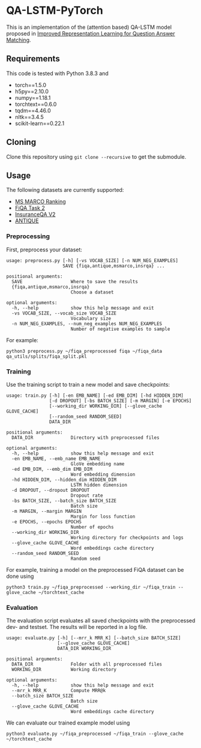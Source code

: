 # QA-LSTM-PyTorch

This is an implementation of the (attention based) QA-LSTM model proposed in [Improved Representation Learning for Question Answer Matching](https://www.aclweb.org/anthology/P16-1044/).

## Requirements
This code is tested with Python 3.8.3 and
* torch==1.5.0
* h5py==2.10.0
* numpy==1.18.1
* torchtext==0.6.0
* tqdm==4.46.0
* nltk==3.4.5
* scikit-learn==0.22.1

## Cloning
Clone this repository using `git clone --recursive` to get the submodule.

## Usage
The following datasets are currently supported:
* [MS MARCO Ranking](http://www.msmarco.org/dataset.aspx)
* [FiQA Task 2](https://sites.google.com/view/fiqa/home)
* [InsuranceQA V2](https://github.com/shuzi/insuranceQA)
* [ANTIQUE](https://ciir.cs.umass.edu/downloads/Antique/)

### Preprocessing
First, preprocess your dataset:
```
usage: preprocess.py [-h] [-vs VOCAB_SIZE] [-n NUM_NEG_EXAMPLES]
                     SAVE {fiqa,antique,msmarco,insrqa} ...

positional arguments:
  SAVE                  Where to save the results
  {fiqa,antique,msmarco,insrqa}
                        Choose a dataset

optional arguments:
  -h, --help            show this help message and exit
  -vs VOCAB_SIZE, --vocab_size VOCAB_SIZE
                        Vocabulary size
  -n NUM_NEG_EXAMPLES, --num_neg_examples NUM_NEG_EXAMPLES
                        Number of negative examples to sample
```
For example:
```
python3 preprocess.py ~/fiqa_preprocessed fiqa ~/fiqa_data qa_utils/splits/fiqa_split.pkl
```

### Training
Use the training script to train a new model and save checkpoints:
```
usage: train.py [-h] [-en EMB_NAME] [-ed EMB_DIM] [-hd HIDDEN_DIM]
                [-d DROPOUT] [-bs BATCH_SIZE] [-m MARGIN] [-e EPOCHS]
                [--working_dir WORKING_DIR] [--glove_cache GLOVE_CACHE]
                [--random_seed RANDOM_SEED]
                DATA_DIR

positional arguments:
  DATA_DIR              Directory with preprocessed files

optional arguments:
  -h, --help            show this help message and exit
  -en EMB_NAME, --emb_name EMB_NAME
                        GloVe embedding name
  -ed EMB_DIM, --emb_dim EMB_DIM
                        Word embedding dimension
  -hd HIDDEN_DIM, --hidden_dim HIDDEN_DIM
                        LSTM hidden dimension
  -d DROPOUT, --dropout DROPOUT
                        Dropout rate
  -bs BATCH_SIZE, --batch_size BATCH_SIZE
                        Batch size
  -m MARGIN, --margin MARGIN
                        Margin for loss function
  -e EPOCHS, --epochs EPOCHS
                        Number of epochs
  --working_dir WORKING_DIR
                        Working directory for checkpoints and logs
  --glove_cache GLOVE_CACHE
                        Word embeddings cache directory
  --random_seed RANDOM_SEED
                        Random seed
```

For example, training a model on the preprocessed FiQA dataset can be done using
```
python3 train.py ~/fiqa_preprocessed --working_dir ~/fiqa_train --glove_cache ~/torchtext_cache
```

### Evaluation
The evaluation script evaluates all saved checkpoints with the preprocessed dev- and testset. The results will be reported in a log file.
```
usage: evaluate.py [-h] [--mrr_k MRR_K] [--batch_size BATCH_SIZE]
                   [--glove_cache GLOVE_CACHE]
                   DATA_DIR WORKING_DIR

positional arguments:
  DATA_DIR              Folder with all preprocessed files
  WORKING_DIR           Working directory

optional arguments:
  -h, --help            show this help message and exit
  --mrr_k MRR_K         Compute MRR@k
  --batch_size BATCH_SIZE
                        Batch size
  --glove_cache GLOVE_CACHE
                        Word embeddings cache directory
```

We can evaluate our trained example model using
```
python3 evaluate.py ~/fiqa_preprocessed ~/fiqa_train --glove_cache ~/torchtext_cache
```

